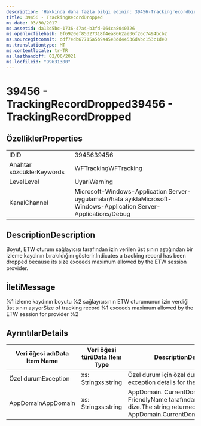 ```yaml
---
description: 'Hakkında daha fazla bilgi edinin: 39456-Trackingrecordbırakıldı'
title: 39456 - TrackingRecordDropped
ms.date: 03/30/2017
ms.assetid: da13d5bc-1736-47a4-b3fd-064ca8040326
ms.openlocfilehash: 0f6920ef85327318f4ea8662ae36f26c7494bcb2
ms.sourcegitcommit: ddf7edb67715a5b9a45e3dd44536dabc153c1de0
ms.translationtype: MT
ms.contentlocale: tr-TR
ms.lasthandoff: 02/06/2021
ms.locfileid: "99631300"
---
```

# <a name="39456---trackingrecorddropped"></a><span data-ttu-id="7e161-103">39456 - TrackingRecordDropped</span><span class="sxs-lookup"><span data-stu-id="7e161-103">39456 - TrackingRecordDropped</span></span>

## <a name="properties"></a><span data-ttu-id="7e161-104">Özellikler</span><span class="sxs-lookup"><span data-stu-id="7e161-104">Properties</span></span>  
  
|||  
|-|-|  
|<span data-ttu-id="7e161-105">ID</span><span class="sxs-lookup"><span data-stu-id="7e161-105">ID</span></span>|<span data-ttu-id="7e161-106">39456</span><span class="sxs-lookup"><span data-stu-id="7e161-106">39456</span></span>|  
|<span data-ttu-id="7e161-107">Anahtar sözcükler</span><span class="sxs-lookup"><span data-stu-id="7e161-107">Keywords</span></span>|<span data-ttu-id="7e161-108">WFTracking</span><span class="sxs-lookup"><span data-stu-id="7e161-108">WFTracking</span></span>|  
|<span data-ttu-id="7e161-109">Level</span><span class="sxs-lookup"><span data-stu-id="7e161-109">Level</span></span>|<span data-ttu-id="7e161-110">Uyarı</span><span class="sxs-lookup"><span data-stu-id="7e161-110">Warning</span></span>|  
|<span data-ttu-id="7e161-111">Kanal</span><span class="sxs-lookup"><span data-stu-id="7e161-111">Channel</span></span>|<span data-ttu-id="7e161-112">Microsoft-Windows-Application Server-uygulamalar/hata ayıkla</span><span class="sxs-lookup"><span data-stu-id="7e161-112">Microsoft-Windows-Application Server-Applications/Debug</span></span>|  
  
## <a name="description"></a><span data-ttu-id="7e161-113">Description</span><span class="sxs-lookup"><span data-stu-id="7e161-113">Description</span></span>  

 <span data-ttu-id="7e161-114">Boyut, ETW oturum sağlayıcısı tarafından izin verilen üst sınırı aştığından bir izleme kaydının bırakıldığını gösterir.</span><span class="sxs-lookup"><span data-stu-id="7e161-114">Indicates a tracking record has been dropped because its size exceeds maximum allowed by the ETW session provider.</span></span>  
  
## <a name="message"></a><span data-ttu-id="7e161-115">İleti</span><span class="sxs-lookup"><span data-stu-id="7e161-115">Message</span></span>  

 <span data-ttu-id="7e161-116">%1 izleme kaydının boyutu %2 sağlayıcısının ETW oturumunun izin verdiği üst sınırı aşıyor</span><span class="sxs-lookup"><span data-stu-id="7e161-116">Size of tracking record %1 exceeds maximum allowed by the ETW session for provider %2</span></span>  
  
## <a name="details"></a><span data-ttu-id="7e161-117">Ayrıntılar</span><span class="sxs-lookup"><span data-stu-id="7e161-117">Details</span></span>  
  
|<span data-ttu-id="7e161-118">Veri öğesi adı</span><span class="sxs-lookup"><span data-stu-id="7e161-118">Data Item Name</span></span>|<span data-ttu-id="7e161-119">Veri öğesi türü</span><span class="sxs-lookup"><span data-stu-id="7e161-119">Data Item Type</span></span>|<span data-ttu-id="7e161-120">Description</span><span class="sxs-lookup"><span data-stu-id="7e161-120">Description</span></span>|  
|--------------------|--------------------|-----------------|  
|<span data-ttu-id="7e161-121">Özel durum</span><span class="sxs-lookup"><span data-stu-id="7e161-121">Exception</span></span>|<span data-ttu-id="7e161-122">xs: String</span><span class="sxs-lookup"><span data-stu-id="7e161-122">xs:string</span></span>|<span data-ttu-id="7e161-123">Özel durum için özel durum ayrıntıları</span><span class="sxs-lookup"><span data-stu-id="7e161-123">The exception details for the exception</span></span>|  
|<span data-ttu-id="7e161-124">AppDomain</span><span class="sxs-lookup"><span data-stu-id="7e161-124">AppDomain</span></span>|<span data-ttu-id="7e161-125">xs: String</span><span class="sxs-lookup"><span data-stu-id="7e161-125">xs:string</span></span>|<span data-ttu-id="7e161-126">AppDomain. CurrentDomain. FriendlyName tarafından döndürülen dize.</span><span class="sxs-lookup"><span data-stu-id="7e161-126">The string returned by AppDomain.CurrentDomain.FriendlyName.</span></span>|
